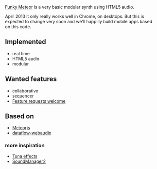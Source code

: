 [Funky Meteor](http://funky.meteor.com/) is a very basic modular synth
using HTML5 audio.

April 2013 it only really works well in Chrome, on desktops.
But this is expected to change very soon and we'll happilly build mobile apps
based on this code.


## Implemented

* real time
* HTML5 audio
* modular


## Wanted features

* collaborative
* sequencer
* [Feature requests welcome](https://github.com/guaka/funky-meteor/issues/new)


## Based on

* [Meteorjs](http://meteor.com/)
* [dataflow-webaudio](https://github.com/forresto/dataflow-webaudio)


### more inspiration

* [Tuna effects](https://github.com/Dinahmoe/tuna)
* [SoundManager2](https://github.com/scottschiller/soundmanager2/)
